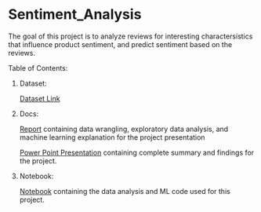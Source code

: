# Sentiment_Analysis
The goal of this project is to analyze reviews for interesting charactersistics that influence product sentiment, and predict sentiment based on the reviews.

Table of Contents:


1) Dataset:

    [Dataset Link](https://nijianmo.github.io/amazon/index.html)

2) Docs:

   [Report](https://github.com/KetakiN/Sentiment_Analysis/blob/main/AMZ_EDA.docx.pdf) containing data wrangling, exploratory data analysis, and machine learning explanation for the project presentation
   
   [Power Point Presentation](https://github.com/KetakiN/Sentiment_Analysis/blob/main/Sentiment%20Analysis_slides.pptx.pdf) containing complete summary and findings for the project.

3) Notebook:

   [Notebook](https://github.com/KetakiN/Sentiment_Analysis/blob/main/amz_reviews_final.ipynb) containing the data analysis and ML code used for this project.
